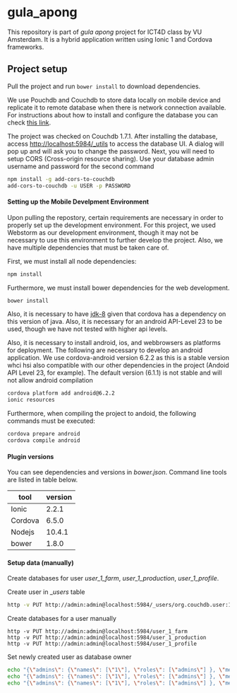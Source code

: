 # gula_apong
This repository is part of _gula apong_ project for ICT4D class by VU Amsterdam.
It is a hybrid application written using Ionic 1 and Cordova frameworks.

## Project setup
Pull the project and run `bower install` to download dependencies.

We use Pouchdb and Couchdb to store data locally on mobile device and replicate it to remote database when there is network connection available.
For instructions about how to install and configure the database you can check [this link](https://pouchdb.com/guides/).

The project was checked on Couchdb 1.7.1. After installing the database, access [http://localhost:5984/_utils](http://localhost:5984/_utils) to access the database UI.
A dialog will pop up and will ask you to change the password.
Next, you will need to setup CORS (Cross-origin resource sharing). Use your database admin username and password for the second command
```bash
npm install -g add-cors-to-couchdb
add-cors-to-couchdb -u USER -p PASSWORD
```

#### Setting up the Mobile Develpment Environment

Upon pulling the repostory,  certain requirements are necessary in order to properly set up the development environment. For this project, we used Webstorm as our development environment, though it may not be necessary to use this environment to further develop the project.  Also, we have multiple dependencies that must be taken care of.

First, we must install all node dependencies:
```bash
npm install
```
Furthermore, we must install bower dependencies for the web development.
```bash
bower install
```
Also, it is necessary to have [jdk-8](http://www.oracle.com/technetwork/java/javase/downloads/jdk8-downloads-2133151.html) given that cordova has a dependency on this version of java.  Also, it is necessary for an android API-Level 23 to be used, though we have not tested with higher api levels.  

Also, it is necessary to install android, ios, and webbrowsers as platforms for deployment.  The following are necessary to develop an android application.  We use cordova-android version 6.2.2 as this is a stable version whci hsi also compatible with our other dependencies in the project (Andoid API Level 23, for example).  The default version (6.1.1) is not stable and will not allow android compilation
```bash
cordova platform add android@6.2.2
ionic resources
```
Furthermore, when compiling the project to andoid, the following commands must be executed:

```bash
cordova prepare android
cordova compile android
```



#### Plugin versions
You can see dependencies and versions in _bower.json_. Command line tools are listed in table below.

| tool | version |
|---|---|
| Ionic | 2.2.1 |
| Cordova | 6.5.0 |
| Nodejs | 10.4.1 |
| bower | 1.8.0 |


#### Setup data (manually)
Create databases for user _user_1_farm_, _user_1_production_, _user_1_profile_.

Create user in __users_ table
```bash
http -v PUT http://admin:admin@localhost:5984/_users/org.couchdb.user:1 name=1 type=user roles:='[]' password=password
```

Create databases for a user manually
```
http -v PUT http://admin:admin@localhost:5984/user_1_farm
http -v PUT http://admin:admin@localhost:5984/user_1_production
http -v PUT http://admin:admin@localhost:5984/user_1_profile
```

Set newly created user as database owner
```bash
echo "{\"admins\": {\"names\": [\"1\"], \"roles\": [\"admins\"] }, \"members\": {\"names\": [\"1\"], \"roles\": [\"admins\"]}}" | http PUT http://admin:admin@localhost:5984/user_1_production/_security
echo "{\"admins\": {\"names\": [\"1\"], \"roles\": [\"admins\"] }, \"members\": {\"names\": [\"1\"], \"roles\": [\"admins\"]}}" | http PUT http://admin:admin@localhost:5984/user_1_farm/_security
echo "{\"admins\": {\"names\": [\"1\"], \"roles\": [\"admins\"] }, \"members\": {\"names\": [\"1\"], \"roles\": [\"admins\"]}}" | http PUT http://admin:admin@localhost:5984/user_1_profile/_security
```
